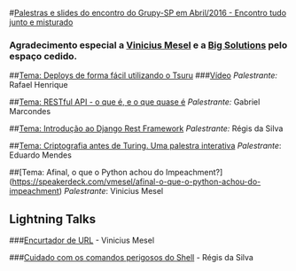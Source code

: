 #[Palestras e slides do encontro do Grupy-SP em Abril/2016 - Encontro tudo junto e misturado](http://www.meetup.com/pt-BR/Grupy-SP/events/230255686/)

### Agradecimento especial a [Vinicius Mesel](http://www.vmesel.com/) e a [Big Solutions](http://www.bigsolutions.com.br/) pelo espaço cedido.

##[Tema: Deploys de forma fácil utilizando o Tsuru](https://speakerdeck.com/rafaelhenrique/deploys-de-forma-facil-com-tsuru)
###[Vídeo](http://blog.abraseucodigo.com.br/video-deploys-de-forma-facil.html)
*Palestrante:* Rafael Henrique

##[Tema: RESTful API - o que é, e o que quase é](https://speakerdeck.com/gabrielmarcondes/rest-in-peace)
*Palestrante:* Gabriel Marcondes

##[Tema: Introdução ao Django Rest Framework](https://github.com/rg3915/drf-tutorial-grupy-sp)
*Palestrante:* Régis da Silva

##[Tema: Criptografia antes de Turing. Uma palestra interativa](https://github.com/z4r4tu5tr4/slides/blob/master/Grupy%20-%20Hist%C3%B3ria%20da%20Criptografia%20%5B0%5D.pdf)
*Palestrante*: Eduardo Mendes

##[Tema: Afinal, o que o Python achou do Impeachment?] (https://speakerdeck.com/vmesel/afinal-o-que-o-python-achou-do-impeachment)
*Palestrante*: Vinicius Mesel

## Lightning Talks

###[Encurtador de URL](http://wp-a.co) - Vinicius Mesel

###[Cuidado com os comandos perigosos do Shell](http://grandeportal.github.io/shell/2016/cuidado-com-comandos-perigosos-do-shell/) - Régis da Silva
